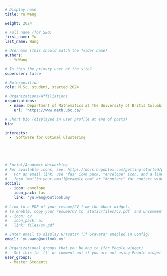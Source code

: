 ```yaml
---
# Display name
title: Yu Wang

weight: 2024

# Full name (for SEO)
first_name: Yu
last_name: Wang

# Username (this should match the folder name)
authors:
  - YuWang

# Is this the primary user of the site?
superuser: false

# Role/position
role: M.Sc. student, started 2024

# Organizations/Affiliations
organizations:
  - name: Department of Mathematics at The University of Britis Columbia
    url: 'https://www.math.ubc.ca/'

# Short bio (displayed in user profile at end of posts)
bio:  

interests:
  -  Software for Optimal Clustering
 
 

 

# Social/Academic Networking
# For available icons, see: https://docs.hugoblox.com/getting-started/page-builder/#icons
#   For an email link, use "fas" icon pack, "envelope" icon, and a link in the
#   form "mailto:your-email@example.com" or "#contact" for contact widget.
social:
  - icon: envelope
    icon_pack: fas
    link: 'yu.wang@outlook.my'
  
# Link to a PDF of your resume/CV from the About widget.
# To enable, copy your resume/CV to `static/files/cv.pdf` and uncomment the lines below.
# - icon: cv
#   icon_pack: ai
#   link: files/cv.pdf

# Enter email to display Gravatar (if Gravatar enabled in Config)
email: 'yu.wang@outlook.my'

# Organizational groups that you belong to (for People widget)
#   Set this to `[]` or comment out if you are not using People widget.
user_groups:
  - Master Students

---
```

